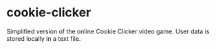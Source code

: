 # cookie-clicker
Simplified version of the online Cookie Clicker video game. User data is stored locally in a text file.

